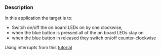 ### Description
In this application the target is to:
- Switch on/off the on board LEDs on by one clockwise,
- when the blue button is pressed all of the on board LEDs stay on
- when the blue button in released they switch on/off counter-clockwise

Using interrupts from this [tutorial](https://www.youtube.com/watch?v=K_cWqAy3ZHc)
